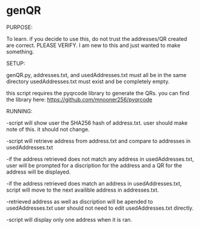 # genQR

PURPOSE:

To learn. if you decide to use this, do not trust the addresses/QR created are correct. PLEASE VERIFY. I am new to this and
just wanted to make something.


SETUP:

genQR.py, addresses.txt, and usedAddresses.txt must all be in the same directory
usedAddresses.txt must exist and be completely empty.

this script requires the pyqrcode library to generate the QRs.
you can find the library here: https://github.com/mnooner256/pyqrcode

RUNNING:

-script will show user the SHA256 hash of address.txt. user should make note of this. it should not change.

-script will retrieve address from address.txt and compare to addresses in usedAddresses.txt

-if the address retrieved does not match any address in usedAddresses.txt, 
user will be prompted for a discription for the address and a QR for the address will be displayed.

-if the address retrieved does match an address in usedAddresses.txt,
script will move to the next availible address in addresses.txt.

-retrieved address as well as discription will be apended to usedAddresses.txt
user should not need to edit usedAddresses.txt directly.

-script will display only one address when it is ran. 
